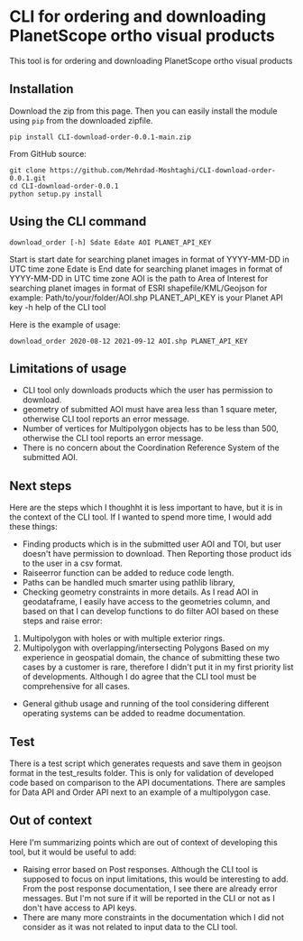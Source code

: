 # CLI for ordering and downloading PlanetScope ortho visual products

This tool is for ordering and downloading PlanetScope ortho visual products 


## Installation

Download the zip from this page.
Then you can easily install the module using `pip` from the downloaded zipfile.
```
pip install CLI-download-order-0.0.1-main.zip
```
From GitHub source:
```
git clone https://github.com/Mehrdad-Moshtaghi/CLI-download-order-0.0.1.git
cd CLI-download-order-0.0.1
python setup.py install
```
## Using the CLI command
```
download_order [-h] Sdate Edate AOI PLANET_API_KEY
```
Start is start date for searching planet images in format of YYYY-MM-DD in UTC time zone
Edate is End date for searching planet images in format of YYYY-MM-DD in UTC time zone
AOI is the path to Area of Interest for searching planet images in format of ESRI shapefile/KML/Geojson for example: Path/to/your/folder/AOI.shp
PLANET_API_KEY is your Planet API key
-h help of the CLI tool 

Here is the example of usage:
```
download_order 2020-08-12 2021-09-12 AOI.shp PLANET_API_KEY
```
## Limitations of usage
- CLI tool only downloads products which the user has permission to download.
- geometry of submitted AOI must have area less than 1 square meter, otherwise CLI tool reports an error message.
- Number of vertices for Multipolygon objects has to be less than 500, otherwise the CLI tool reports an error message.
- There is no concern about the Coordination Reference System of the submitted AOI.


## Next steps
Here are the steps which I thoughht it is less important to have, but it is in the context of the CLI tool. If I wanted to spend more time, I would add these things:
- Finding products which is in the submitted user AOI and TOI, but user doesn't have permission to download. 
Then Reporting those product ids to the user in a csv format.  
- Raiseerror function can be added to reduce code length. 
- Paths can be handled much smarter using pathlib library, 
- Checking geometry constraints in more details. As I read AOI in geodataframe, I easily have access to the geometries column, and based on that I can develop functions to do filter AOI based on these steps and raise error:
1) Multipolygon with holes or with multiple exterior rings. 
2) Multipolygon with overlapping/intersecting Polygons
Based on my experience in geospatial domain, the chance of submitting these two cases by a customer is rare, therefore I didn't put it in my first priority list of developments. Although I do agree that the CLI tool must be comprehensive for all cases. 
- General github usage and running of the tool considering different operating systems can be added to readme documentation. 

## Test
There is a test script which generates requests and save them in geojson format in the test_results folder. This is only for validation of developed code based on comparison to the API documentations. There are samples for Data API and Order API next to an example of a multipolygon case. 


## Out of context 
Here I'm summarizing points which are out of context of developing this tool, but it would be useful to add:
- Raising error based on Post responses. Although the CLI tool is supposed to focus on input limitations, this would be interesting to add. From the post response documentation, I see there are already error messages. But I'm not sure if it will be reported in the CLI or not as I don't have access to API keys. 
- There are many more constraints in the documentation which I did not consider as it was not related to input data to the CLI tool. 